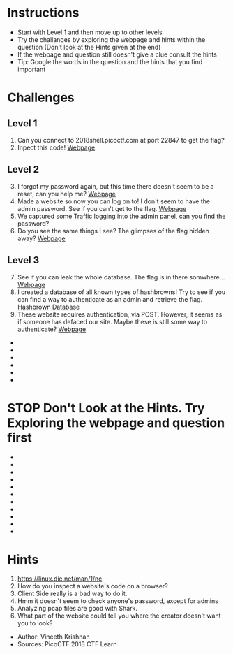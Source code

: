 # Instructions
- Start with Level 1 and then move up to other levels
- Try the challanges by exploring the webpage and hints within the question (Don't look at the Hints given at the end)
- If the webpage and question still doesn't give a clue consult the hints
- Tip: Google the words in the question and the hints that you find important


# Challenges


## Level 1

1. Can you connect to 2018shell.picoctf.com at port 22847 to get the flag? 
2. Inpect this code! [Webpage](http://2018shell.picoctf.com:56252/)


## Level 2

3. I forgot my password again, 
   but this time there doesn't seem to be a reset, can you help me? 
   [Webpage](http://2018shell.picoctf.com:55790)
4. Made a website so now you can log on to! 
   I don't seem to have the admin password. See if you can't get to the flag. 
   [Webpage](http://2018shell.picoctf.com:37861) 
5. We captured some [Traffic](https://2018shell.picoctf.com/static/19129d64f5676ff5661da65b9772aff5/data.pcap) logging into the admin panel, can you find the password?
6. Do you see the same things I see? The glimpses of the flag hidden away? 
   [Webpage](http://2018shell.picoctf.com:40064) 
   
   
## Level 3

7. See if you can leak the whole database. The flag is in there somwhere… 
   [Webpage](https://web.ctflearn.com/web4/)
8. I created a database of all known types of hashbrowns! 
   Try to see if you can find a way to authenticate as an admin and retrieve the flag. [Hashbrown Database](http://138.197.193.132:5000/login)
9. These website requires authentication, via POST. However, it seems as if someone has defaced our site. 
   Maybe these is still some way to authenticate? [Webpage](http://165.227.106.113/post.php)
-
-
-
-
-
-

   
   # STOP Don't Look at the Hints. Try Exploring the webpage and question first
-
-
-
-
-
-
-
-
-
-
-  
   
# Hints
1. https://linux.die.net/man/1/nc
2. How do you inspect a website's code on a browser?
3. Client Side really is a bad way to do it.
4. Hmm it doesn't seem to check anyone's password, except for admins
5. Analyzing pcap files are good with Shark.
6. What part of the website could tell you where the creator doesn't want you to look?


- Author: Vineeth Krishnan
- Sources: PicoCTF 2018
           CTF Learn
